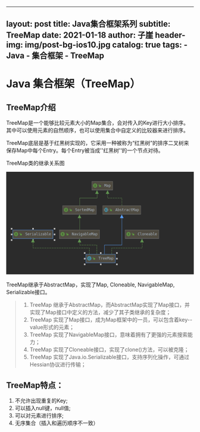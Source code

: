 
---
layout:     post
title:      Java集合框架系列
subtitle:    TreeMap
date:       2021-01-18
author:     子崖
header-img: img/post-bg-ios10.jpg
catalog: 	 true
tags:
    - Java
    - 集合框架
    - TreeMap
---

# Java 集合框架（TreeMap）

## TreeMap介绍

TreeMap是一个能够比较元素大小的Map集合，会对传入的Key进行大小排序。其中可以使用元素的自然顺序，也可以使用集合中自定义的比较器来进行排序。

TreeMap底层是基于红黑树实现的，它采用一种被称为“红黑树”的排序二叉树来保存Map中每个Entry。每个Entry被当成''红黑树'‘的一个节点对待。

TreeMap类的继承关系图

![](../img/java-TreeMap类的继承关系图.png)

TreeMap继承于AbstractMap，实现了Map, Cloneable, NavigableMap, Serializable接口。

> 1. TreeMap 继承于AbstractMap，而AbstractMap实现了Map接口，并实现了Map接口中定义的方法，减少了其子类继承的复杂度；
> 2. TreeMap 实现了Map接口，成为Map框架中的一员，可以包含着key--value形式的元素；
> 3. TreeMap 实现了NavigableMap接口，意味着拥有了更强的元素搜索能力；
> 4. TreeMap 实现了Cloneable接口，实现了clone()方法，可以被克隆；
> 5. TreeMap 实现了Java.io.Serializable接口，支持序列化操作，可通过Hessian协议进行传输；

## TreeMap特点：

1. 不允许出现重复的Key;
2. 可以插入null键，null值;
3. 可以对元素进行排序;
4. 无序集合（插入和遍历顺序不一致）
